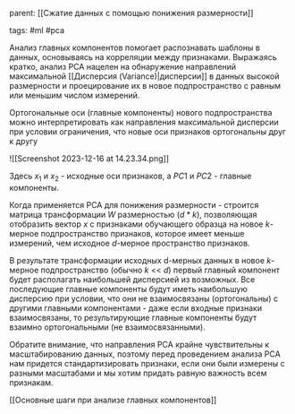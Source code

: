 parent: [[Сжатие данных с помощью понижения размерности]]

tags: #ml #pca 

Анализ главных компонентов помогает распознавать шаблоны в данных, основываясь на корреляции между признаками. Выражаясь кратко, анализ РСА нацелен на обнаружение направлений максимальной [[Дисперсия (Variance)|дисперсии]] в данных высокой размерности и проецирование их в новое подпространство с равным или меньшим числом измерений.

Ортогональные оси (главные компоненты) нового подпространства можно интерпретировать как направления максимальной дисперсии при условии ограничения, что новые оси признаков ортогональны друг к другу

![[Screenshot 2023-12-16 at 14.23.34.png]]

Здесь $x_1$ и $x_2$ - исходные оси признаков, а $PC 1$ и $PC 2$ - главные компоненты.

Когда применяется PCA для понижения размерности - строится матрица трансформации $W$ размерностью ($d*k$), позволяющая отобразить вектор $х$ с признаками обучающего образца на новое $k$-мерное подпространство признаков, которое имеет меньше измерений, чем исходное $d$-мерное пространство признаков.

В результате трансформации исходных d-мерных данных в новое $k$-мерное подпространство (обычно $k$ << $d$) первый главный компонент будет располагать наибольшей дисперсией из возможных. Все последующие главные компоненты будут иметь наибольшую дисперсию при условии, что они не взаимосвязаны (ортогональны) с другими главными компонентами - даже если входные признаки взаимосвязаны, то результирующие главные компоненты будут взаимно ортогональными (не взаимосвязанными).

Обратите внимание, что направления РСА крайне чувствительны к масштабированию данных, поэтому перед проведением анализа РСА нам придется стандартизировать признаки, если они были измерены с разными масштабами и мы хотим придать равную важность всем признакам.

[[Основные шаги при анализе главных компонентов]]




